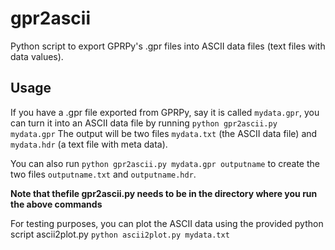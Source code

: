 # gpr2ascii

Python script to export GPRPy's .gpr files into ASCII data files (text files with data values).

## Usage

If you have a .gpr file exported from GPRPy, say it is called `mydata.gpr`, you can turn it into an ASCII data file by running
`python gpr2ascii.py mydata.gpr`
The output will be two files `mydata.txt` (the ASCII data file) and `mydata.hdr` (a text file with meta data).

You can also run 
`python gpr2ascii.py mydata.gpr outputname`
to create the two files `outputname.txt` and `outputname.hdr`.

**Note that thefile gpr2ascii.py needs to be in the directory where you run the above commands**

For testing purposes, you can plot the ASCII data using the provided python script ascii2plot.py
`python ascii2plot.py mydata.txt`
